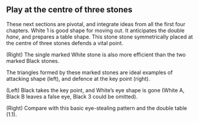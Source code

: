 ## Play at the centre of three stones

<!-- fig. 4.6.1 -->
These next sections are pivotal, and integrate ideas from all the first four chapters. White 1 is good shape for moving out. It anticipates the double _hane_, and prepares a table shape. This stone stone symmetrically placed at the centre of three stones defends a vital point.

<!-- fig. 4.6.2 -->
(Right) The single marked White stone is also more efficient than the two marked Black stones.

<!-- fig. 4.6.3 -->
<!-- fig. 4.6.4 -->
The triangles formed by these marked stones are ideal examples of attacking shape (left), and defence at the key point (right).

<!-- fig. 4.6.5 -->
(Left) Black takes the key point, and White’s eye shape is gone (White A, Black B leaves a false eye, Black 3 could be omitted).

<!-- fig. 4.6.6 -->
(Right) Compare with this basic eye-stealing pattern and the double table (1.1).